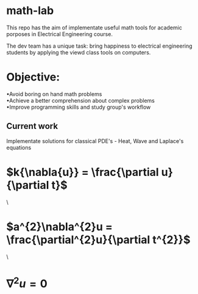 # math-lab
This repo has the aim of implementate useful math tools for academic porposes in Electrical Engineering course.

The dev team has a unique task: bring happiness to electrical engineering students by applying the viewd class tools on computers.

# Objective:
•Avoid boring on hand math problems
\
•Achieve a better comprehension about complex problems
\
•Improve programming skills and study group's workflow

## Current work

Implementate solutions for classical PDE's - Heat, Wave and Laplace's equations

# $k{\nabla{u}} = \frac{\partial u}{\partial t}$
\
# $a^{2}\nabla^{2}u = \frac{\partial^{2}u}{\partial t^{2}}$
\
# $\nabla^{2}u = 0$
